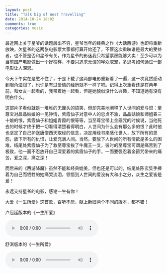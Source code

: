 ```yaml
---
layout: post
title: "Talk big of West Travelling"
date: 2014-10-24 18:02
comments: true
categories: music
---
```


最近网上关于星爷的话题层出不穷，星爷当年的经典之作《大话西游》也即将重新放映，欠星爷的这两张电影票大家都打算开始还了，不管这次重映谁是最大的受益者，也不管是否和星爷有关，作为星爷的影迷我只希望票房能够大卖！至少可以为当前国产电影做出一个好榜样，不要只追求无谓的哗众取宠，多思考如何通过一部电影让人深思。

今天下午实在是憋不住了，于是下载了这两部电影重新看了一遍，这一次竟然感动到眼角湿润了，也许是有过爱情的经历就不一样了吧。记得上次重看还是在两年前，和女友一起看的，我带着她一起看，但是她貌似没什么兴趣，不知道她有没有明白什么。

这部片子看似就是一堆堆的无厘头的搞笑，但却完美地阐释了人世间的爱与恨：至尊宝对晶晶姑娘的一见钟情，紫霞仙子对意中人的忠贞不渝，晶晶姑娘和师姐春三十娘的恨，紫霞仙子和姐姐青霞的恨等等，当至尊宝带上金箍咒的时候说，当他死去的时候才终于把一切看得清楚看得明白，人世间为什么会有那么多的恨？此时他也坚定了自己护送唐僧西天取经的信念，决定用经书来感化世人，放下所有的恩怨，放下所有的仇恨，让爱充满人间。当然，要放下人世间的所有情欲是多么的困难，结尾处紫霞仙子为了救至尊宝挨了牛魔王一叉，彼时的至尊宝可谓是痛苦到了极致，他一面不忍放开自己深爱着的紫霞仙子的手，一面要强忍着金箍咒带来的痛苦，爱之深，痛之深！

而后来的《西游降魔》虽然不能和经典媲美，但也还是可以的，结尾处陈玄奘手捧着为自己而牺牲的她痛哭流泪，领悟到人世间的爱没有大和小之分，众生之爱皆是爱！

永远支持星爷的电影，感谢一生有你！

大爱《一生所爱》这首歌，百听不厌，献上新旧两个不同的版本，都不错！

卢冠廷版本的《一生所爱》

<audio width="300" height="32" 
style="margin: auto; top: 0; right: 0; bottom: 0; left: 0;" 
controls="controls" 
autoplay="autoplay" 
name="media" 
src="http://hujiaweibujidao.github.io/music/loveforever-old.mp3">
</audio>

舒淇版本的《一生所爱》

<audio width="300" height="32" 
style="margin: auto; top: 0; right: 0; bottom: 0; left: 0;" 
controls="controls" 
autoplay="autoplay" 
name="media" 
src="http://hujiaweibujidao.github.io/music/loveforever-old.mp3">
</audio>

